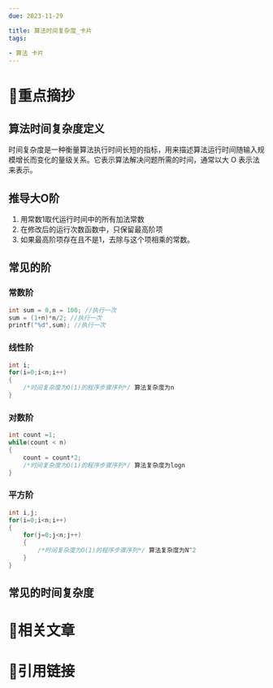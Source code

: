 ```yaml
---
due: 2023-11-29 

title: 算法时间复杂度_卡片
tags:
 
- 算法 卡片
---
```

# 🍎重点摘抄
## 算法时间复杂度定义
时间复杂度是一种衡量算法执行时间长短的指标，用来描述算法运行时间随输入规模增长而变化的量级关系。它表示算法解决问题所需的时间，通常以大 O 表示法来表示。
## 推导大O阶
1. 用常数1取代运行时间中的所有加法常数
2. 在修改后的运行次数函数中，只保留最高阶项
3. 如果最高阶项存在且不是1，去除与这个项相乘的常数。

## 常见的阶
### 常数阶
```cpp
int sum = 0,n = 100; //执行一次
sum = (1+n)*n/2; //执行一次
printf("%d",sum); //执行一次
```
### 线性阶
```cpp
int i;
for(i=0;i<n;i++)
{
	/*时间复杂度为O(1)的程序步骤序列*/ 算法复杂度为n
}
```
### 对数阶
```cpp
int count =1;
while(count < n)
{
	count = count*2;
	/*时间复杂度为O(1)的程序步骤序列*/ 算法复杂度为logn
}
```
### 平方阶
```cpp
int i,j;
for(i=0;i<n;i++)
{
	for(j=0;j<n;j++)
	{
		/*时间复杂度为O(1)的程序步骤序列*/ 算法复杂度为N^2
	}
}
```
## 常见的时间复杂度


# 📒相关文章




# 🍏引用链接

